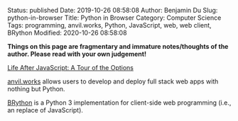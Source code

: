 Status: published
Date: 2019-10-26 08:58:08
Author: Benjamin Du
Slug: python-in-browser
Title: Python in Browser
Category: Computer Science
Tags: programming, anvil.works, Python, JavaScript, web, web client, BRython
Modified: 2020-10-26 08:58:08

**Things on this page are fragmentary and immature notes/thoughts of the author. Please read with your own judgement!**

[Life After JavaScript: A Tour of the Options](https://anvil.works/blog/python-in-the-browser-talk)


[anvil.works](https://anvil.works/)
allows users to develop and deploy full stack web apps with nothing but Python.

[BRython](https://brython.info/)
is a Python 3 implementation for client-side web programming 
(i.e., an replace of JavaScript).
